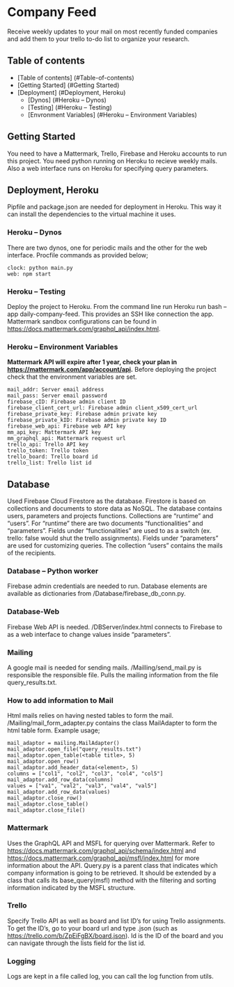 # Company Feed

Receive weekly updates to your mail on most recently funded companies and add them to your trello to-do list to organize your research. 

## Table of contents
<!--ts-->
   * [Table of contents] (#Table-of-contents)
   * [Getting Started] (#Getting Started)
   * [Deployment] (#Deployment, Heroku)
      * [Dynos] (#Heroku – Dynos)
      * [Testing] (#Heroku – Testing)
      * [Envronment Variables] (#Heroku – Environment Variables)
<!--te-->

## Getting Started

You need to have a Mattermark, Trello, Firebase and Heroku accounts to run this project. You need python running on Heroku to recieve weekly mails. Also a web interface runs on Heroku for specifying query parameters. 

## Deployment, Heroku

Pipfile and package.json are needed for deployment in Heroku. This way it can install the dependencies to the virtual machine it uses.

### Heroku – Dynos

There are two dynos, one for periodic mails and the other for the web interface. Procfile commands as provided below;
```
clock: python main.py
web: npm start
```

### Heroku – Testing

Deploy the project to Heroku. From the command line run Heroku run bash –app daily-company-feed. This provides an SSH like connection the app. 
Mattermark sandbox configurations can be found in https://docs.mattermark.com/graphql_api/index.html. 

### Heroku – Environment Variables

**Mattermark API will expire after 1 year, check your plan in https://mattermark.com/app/account/api.**
 Before deploying the project check that the environment variables are set. 
```
mail_addr: Server email address
mail_pass: Server email password
firebase_cID: Firebase admin client ID
firebase_client_cert_url: Firebase admin client_x509_cert_url
firebase_private_key: Firebase admin private key
firebase_private_kID: Firebase admin private key ID
firebase_web_api: Firebase web API key
mm_api_key: Mattermark API key
mm_graphql_api: Mattermark request url
trello_api: Trello API key
trello_token: Trello token
trello_board: Trello board id
trello_list: Trello list id
```

## Database
Used Firebase Cloud Firestore as the database. Firestore is based on collections and documents to store data as NoSQL. The database contains users, parameters and projects functions. Collections are “runtime” and “users”. For “runtime” there are two documents “functionalities” and “parameters”. Fields under “functionalities” are used to as a switch (ex. trello: false would shut the trello assignments). Fields under “parameters” are used for customizing queries. The collection “users” contains the mails of the recipients.

### Database – Python worker
Firebase admin credentials are needed to run. Database elements are available as dictionaries from /Database/firebase_db_conn.py.

### Database-Web
Firebase Web API is needed. /DBServer/index.html connects to Firebase to as a web interface to change values inside “parameters”. 

### Mailing
A google mail is needed for sending mails. /Mailling/send_mail.py is responsible the responsible file. Pulls the mailing information from the file query_results.txt. 

### How to add information to Mail
Html mails relies on having nested tables to form the mail. /Mailing/mail_form_adapter.py contains the class MailAdapter to form the html table form. 
Example usage; 
```
mail_adaptor = mailing.MailAdapter()
mail_adaptor.open_file("query_results.txt")
mail_adaptor.open_table(<table title>, 5)
mail_adaptor.open_row()
mail_adaptor.add_header_data(<element>, 5)
columns = ["col1", "col2", "col3", "col4", "col5"]
mail_adaptor.add_row_data(columns)
values = ["va1", "val2", "val3", "val4", "val5"]
mail_adaptor.add_row_data(values)
mail_adaptor.close_row()
mail_adaptor.close_table()
mail_adaptor.close_file()
```

### Mattermark
Uses the GraphQL API and MSFL for querying over Mattermark. Refer to https://docs.mattermark.com/graphql_api/schema/index.html and https://docs.mattermark.com/graphql_api/msfl/index.html for more information about the API.  Query.py is a parent class that indicates which company information is going to be retrieved. It should be extended by a class that calls its base_query(msfl) method with the filtering and sorting information indicated by the MSFL structure. 

### Trello
Specify Trello API as well as board and list ID’s for using Trello assignments. To get the ID’s, go to your board url and type .json (such as https://trello.com/b/ZpEiFgBX/board.json). Id is the ID of the board and you can navigate through the lists field for the list id. 

### Logging
Logs are kept in a file called log, you can call the log function from utils. 
